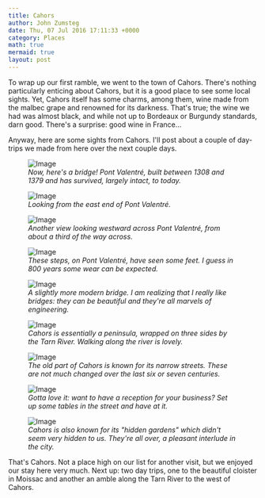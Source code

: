 ```yaml
---
title: Cahors
author: John Zumsteg
date: Thu, 07 Jul 2016 17:11:33 +0000
category: Places
math: true
mermaid: true
layout: post
---
```

To wrap up our first ramble, we went to the town of Cahors. There's nothing particularly enticing about Cahors, but it is a good place to see some local sights. Yet, Cahors itself has some charms, among them, wine made from the malbec grape and renowned for its darkness. That's true; the wine we had was almost black, and while not up to Bordeaux or Burgundy standards, darn good. There's a surprise: good wine in France...

Anyway, here are some sights from Cahors. I'll post about a couple of day-trips we made from here over the next couple days.

<figure>
	<img class = "landscape" src="{{"/assets/images/2016/07/DSC00889.jpg" | prepend: site.baseurl  }}" alt="Image" />
	<figcaption><em>Now, here's a bridge! Pont Valentré, built between 1308 and 1379 and has survived, largely intact, to today.</em></figcaption>
</figure>



<figure>
	<img class = "landscape" src="{{"/assets/images/2016/07/DSC00690.jpg" | prepend: site.baseurl  }}" alt="Image" />
	<figcaption><em>Looking from the east end of Pont Valentré.</em></figcaption>
</figure>



<figure>
	<img class = "portrait" src="{{"/assets/images/2016/07/DSC00691.jpg" | prepend: site.baseurl  }}" alt="Image" />
	<figcaption><em>Another view looking westward across Pont Valentré, from about a third of the way across.</em></figcaption>
</figure>



<figure>
	<img class = "portrait" src="{{"/assets/images/2016/07/DSC00894.jpg" | prepend: site.baseurl  }}" alt="Image" />
	<figcaption><em>These steps, on Pont Valentré, have seen some feet. I guess in 800 years some wear can be expected.</em></figcaption>
</figure>



<figure>
	<img class = "landscape" src="{{"/assets/images/2016/07/DSC00865.jpg" | prepend: site.baseurl  }}" alt="Image" />
	<figcaption><em>A slightly more modern bridge. I am realizing that I really like bridges: they can be beautiful and they're all marvels of engineering.</em></figcaption>
</figure>



<figure>
	<img class = "landscape" src="{{"/assets/images/2016/07/DSC00708.jpg" | prepend: site.baseurl  }}" alt="Image" />
	<figcaption><em>Cahors is essentially a peninsula, wrapped on three sides by the Tarn River. Walking along the river is lovely.</em></figcaption>
</figure>



<figure>
	<img class = "portrait" src="{{"/assets/images/2016/07/DSC00704.jpg" | prepend: site.baseurl  }}" alt="Image" />
	<figcaption><em>The old part of Cahors is known for its narrow streets. These are not much changed over the last six or seven centuries.</em></figcaption>
</figure>



<figure>
	<img class = "landscape" src="{{"/assets/images/2016/07/DSC00703.jpg" | prepend: site.baseurl  }}" alt="Image" />
	<figcaption><em>Gotta love it: want to have a reception for your business? Set up some tables in the street and have at it.</em></figcaption>
</figure>



<figure>
	<img class = "landscape" src="{{"/assets/images/2016/07/DSC00873.jpg" | prepend: site.baseurl  }}" alt="Image" />
	<figcaption><em>Cahors is also known for its "hidden gardens" which didn't seem very hidden to us. They're all over, a pleasant interlude in the city.</em></figcaption>
</figure>



That's Cahors. Not a place high on our list for another visit, but we enjoyed our stay here very much. Next up: two day trips, one to the beautiful cloister in Moissac and another an amble along the Tarn River to the west of Cahors.
